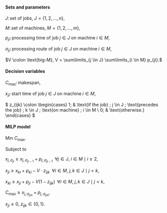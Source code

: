 #### Sets and parameters

$J \colon \text{set of jobs,} \; J = \{1,2,\ldots,n\},$

$M \colon \text{set of machines,} \; M = \{1,2,\ldots,m\},$

$p_{ji} \colon \text{processing time of job} \; j \in J \; \text{on machine} \; i \in M,$

$\sigma_{ji} \colon \text{processing route of job} \; j \in J \; \text{on machine} \; i \in M,$

$V \colon \text{big-M}, V = \sum\limits_{j \in J} \sum\limits_{i \in M} p_{ji}.$

#### Decision variables

$C_{\text{max}} \colon \text{makespan},$

$x_{ji} \colon \text{start time of job} \; j \in J \; \text{on machine} \; i \in M,$

$
    z_{ijk} \colon
    \begin{cases}
    1; & \text{if the job} \; j \in J \; \text{precedes the job} \; k \in J \; \text{on machine} \; i \in M \\
    0; & \text{otherwise.}
    \end{cases}
$

#### MILP model

$\text{Min } C_{\text{max}}.$

Subject to

$x_{j,\sigma_{ji}} \geq x_{j,\sigma_{ji-1}} + p_{j,\sigma_{ji-1}} \; \; \forall j \in J, \; i \in M \mid i \geq 2,$

$x_{ji} \geq x_{ki} + p_{ki} - V \cdot z_{ijk}  \;\; \forall i \in M, \; j,k \in J \mid j \lt k,$

$x_{ki} \geq x_{ji} + p_{ji} - V(1 - z_{ijk})  \;\; \forall i \in M, \; j,k \in J \mid j \lt k,$

$C_{\text{max}} \geq x_{j,\sigma_{jm}} + p_{j,\sigma_{jm}},$

$x_{ji} \geq 0, \; z_{ijk} \in \{0,1\}.$